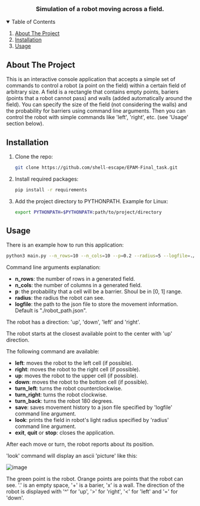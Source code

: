 <h3 align="center">Simulation of a robot moving across a field.</h3>

<!-- TABLE OF CONTENTS -->
<details open="open">
  <summary>Table of Contents</summary>
  <ol>
    <li><a href="#about-the-project">About The Project</a></li>
    <li><a href="#installation">Installation</a></li>
    <li><a href="#usage">Usage</a></li>
  </ol>
</details>

<!-- ABOUT THE PROJECT -->
## About The Project
This is an interactive console application that accepts a simple set of commands to control a robot (a point on the field) within a certain field of arbitrary size. A field is a rectangle that contains empty points, bariers (points that a robot cannot pass) and walls (added automatically around the field). You can specify the size of the field (not considering the walls) and the probability for barriers using command line arguments. Then you can control the robot with simple commands like 'left', 'right', etc. (see 'Usage' section below).


<!-- GETTING STARTED -->
## Installation

1. Clone the repo:
   ```sh
   git clone https://github.com/shell-escape/EPAM-Final_task.git
   ```
2. Install required packages:
   ```sh
   pip install -r requirements
   ```
3. Add the project directory to PYTHONPATH. Example for Linux:
   ```sh
   export PYTHONPATH=$PYTHONPATH:path/to/project/directory
   ```
   
<!-- USAGE EXAMPLES -->
## Usage

There is an example how to run this application:
   ```sh
   python3 main.py --n_rows=10 --n_cols=10 --p=0.2 --radius=5 --logfile=./file.json
   ```

Command line arguments explanation:
* **n_rows**: the number of rows in a generated field.
* **n_cols**: the number of columns in a generated field.
* **p**: the probability that a cell will be a barrier. Shoul be in [0, 1] range.
* **radius**: the radius the robot can see.
* **logfile**: the path to the json file to store the movement information. Default is "./robot_path.json".

The robot has a direction: 'up', 'down', 'left' and 'right'.

The robot starts at the closest available point to the center with 'up' direction.

The following command are available:
* **left**: moves the robot to the left cell (if possible).
* **right**: moves the robot to the right cell (if possible).
* **up**: moves the robot to the upper cell (if possible).
* **down**: moves the robot to the bottom cell (if possible).
* **turn_left**: turns the robot counterclockwise.
* **turn_right**: turns the robot clockwise.
* **turn_back**: turns the robot 180 degrees.
* **save**: saves movement history to a json file specified by 'logfile' command line argument.
* **look**: prints the field in robot's light radius specified by 'radius' command line argument.
* **exit**, **quit** or **stop**: closes the application.

After each move or turn, the robot reports about its position.

'look' command will display an ascii 'picture' like this:

![image](https://user-images.githubusercontent.com/77696343/123671147-a0adff00-d846-11eb-8c79-5b212ad09be3.png)

The green point is the robot. Orange points are points that the robot can see. '.' is an empty space, '+' is a barier, 'x' is a wall. The direction of the robot is displayed with '^' for 'up', '>' for 'right', '<' for 'left' and '=' for 'down'.
